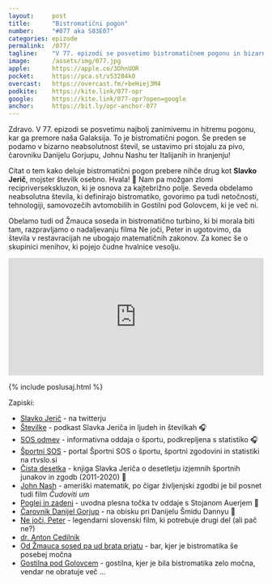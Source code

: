 ```yaml
---
layout: 	post
title:  	"Bistromatični pogon"
number: 	"#077 aka S03E07"
categories:	epizode
permalink:	/077/
tagline: 	"V 77. epizodi se posvetimo bistromatičnem pogonu in bizarni neabsolutnosti števil, ki v restavracijah, barih in ostalih gostinskih obratih ne ubogajo matematičnih zakonov. Citat prebere Slavko Jerič."
image:		/assets/img/077.jpg
apple:		https://apple.co/3DhnUOR
pocket:		https://pca.st/v53284k0
overcast:	https://overcast.fm/+beHiej3M4
podkite:	https://kite.link/077-opr
google:		https://kite.link/077-opr?open=google
anchor:		https://bit.ly/opr-anchor-077
---
```


Zdravo. V 77. epizodi se posvetimu najbolj zanimivemu in hitremu pogonu, kar ga premore naša Galaksija. To je bistromatični pogon. Še preden se podamo v bizarno neabsolutnost števil, se ustavimo pri stojalu za pivo, čarovniku Danijelu Gorjupu, Johnu Nashu ter Italijanih in hranjenju! 

Citat o tem kako deluje bistromatični pogon prebere nihče drug kot **Slavko Jerič**, mojster številk osebno. Hvala! 🙏 Nam pa možgan zlomi recipriversekskluzon, ki je osnova za kajtebrižno polje. Seveda obdelamo neabsolutna števila, ki definirajo bistromatiko, govorimo pa tudi netočnosti, tehnologiji, samovozečih avtomobilih in Gostilni pod Golovcem, ki je več ni.

Obelamo tudi od Žmauca soseda in bistromatično turbino, ki bi morala biti tam, razpravljamo o nadaljevanju filma Ne joči, Peter in ugotovimo, da števila v restavracijah ne ubogajo matematičnih zakonov. Za konec še o skupinici menihov, ki pojejo čudne hvalnice vesolju. 

<iframe src="https://open.spotify.com/embed/episode/0zoaHjuGDlaV8lrH4ehCe9?utm_source=generator" width="100%" height="232" frameBorder="0" allowfullscreen="" allow="autoplay; clipboard-write; encrypted-media; fullscreen; picture-in-picture"></iframe>

{% include poslusaj.html %}

Zapiski:
- [Slavko Jerič](https://twitter.com/lavkeri) - na twitterju
- [Številke](https://www.rtvslo.si/stevilke/) - podkast Slavka Jeriča in ljudeh in številkah 🎧
- [SOS odmev](https://www.rtvslo.si/sport/sportni-sos/sos-odmev) - informativna oddaja o športu, podkrepljena s statistiko 🎧
- [Športni SOS](https://www.rtvslo.si/sport/sportni-sos) - portal Športni SOS o športu, športni zgodovini in statistiki na rtvslo.si
- [Čista desetka](https://www.emka.si/webapp/wcs/stores/servlet/sl/emkasi/%C4%8Dista-desetka-p-9789610159001) - knjiga Slavka Jeriča o desetletju izjemnih športnih junakov in zgodb (2011-2020) 📘
- [John Nash](https://en.wikipedia.org/wiki/John_Forbes_Nash_Jr.) - ameriški matematik, po čigar življenjski zgodbi je bil posnet tudi film _Čudoviti um_
- [Poglej in zadeni](https://www.youtube.com/watch?v=s2NJcXUGxo8) - uvodna plesna točka tv oddaje s Stojanom Auerjem 🎥
- [Čarovnik Danijel Gorjup](https://www.youtube.com/watch?v=Top4p-MUbGc) - na obisku pri Danijelu Šmidu Dannyu 🎥
- [Ne joči, Peter](https://sl.wikipedia.org/wiki/Ne_jo%C4%8Di,_Peter) - legendarni slovenski film, ki potrebuje drugi del (ali pač ne?)
- [dr. Anton Cedilnik](http://profesorji.net/profesor/bf/uni/anton-cedilnik)
- [Od Žmauca sosed pa ud brata prjatu](https://www.facebook.com/barzmauc) - bar, kjer je bistromatika še posebej močna
- [Gostilna pod Golovcem](https://foursquare.com/v/gostilna-pod-golovcem/4e1dbee5c65b6cd0da9d8598) - gostilna, kjer je bila bistromatika zelo močna, vendar ne obratuje več ...